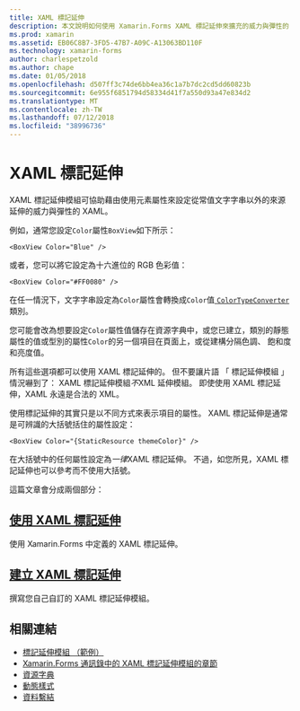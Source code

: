 ```yaml
---
title: XAML 標記延伸
description: 本文說明如何使用 Xamarin.Forms XAML 標記延伸來擴充的威力與彈性的 XAML，藉由設定從來源常值文字字串以外的項目屬性。
ms.prod: xamarin
ms.assetid: EB06C8B7-3FD5-47B7-A09C-A13063BD110F
ms.technology: xamarin-forms
author: charlespetzold
ms.author: chape
ms.date: 01/05/2018
ms.openlocfilehash: d507ff3c74de6bb4ea36c1a7b7dc2cd5dd60823b
ms.sourcegitcommit: 6e955f6851794d58334d41f7a550d93a47e834d2
ms.translationtype: MT
ms.contentlocale: zh-TW
ms.lasthandoff: 07/12/2018
ms.locfileid: "38996736"
---
```

# <a name="xaml-markup-extensions"></a>XAML 標記延伸

XAML 標記延伸模組可協助藉由使用元素屬性來設定從常值文字字串以外的來源延伸的威力與彈性的 XAML。

例如，通常您設定`Color`屬性`BoxView`如下所示：

```xaml
<BoxView Color="Blue" />
```

或者，您可以將它設定為十六進位的 RGB 色彩值：

```xaml
<BoxView Color="#FF0080" />
```

在任一情況下，文字字串設定為`Color`屬性會轉換成`Color`值[ `ColorTypeConverter` ](xref:Xamarin.Forms.ColorTypeConverter)類別。

您可能會改為想要設定`Color`屬性值儲存在資源字典中，或您已建立，類別的靜態屬性的值或型別的屬性`Color`的另一個項目在頁面上，或從建構分隔色調、 飽和度和亮度值。

所有這些選項都可以使用 XAML 標記延伸的。 但不要讓片語 「 標記延伸模組 」 情況嚇到了： XAML 標記延伸模組*不*XML 延伸模組。 即使使用 XAML 標記延伸，XAML 永遠是合法的 XML。

使用標記延伸的其實只是以不同方式來表示項目的屬性。 XAML 標記延伸是通常是可辨識的大括號括住的屬性設定：

```xaml
<BoxView Color="{StaticResource themeColor}" />
```

在大括號中的任何屬性設定為*一律*XAML 標記延伸。 不過，如您所見，XAML 標記延伸也可以參考而不使用大括號。

這篇文章會分成兩個部分：

## <a name="consuming-xaml-markup-extensionsconsumingmd"></a>[使用 XAML 標記延伸](consuming.md)  

使用 Xamarin.Forms 中定義的 XAML 標記延伸。

## <a name="creating-xaml-markup-extensionscreatingmd"></a>[建立 XAML 標記延伸](creating.md)

撰寫您自己自訂的 XAML 標記延伸模組。



## <a name="related-links"></a>相關連結

- [標記延伸模組 （範例）](https://developer.xamarin.com/samples/xamarin-forms/XAML/MarkupExtensions/)
- [Xamarin.Forms 通訊錄中的 XAML 標記延伸模組的章節](~/xamarin-forms/creating-mobile-apps-xamarin-forms/summaries/chapter10.md)
- [資源字典](~/xamarin-forms/xaml/resource-dictionaries.md)
- [動態樣式](~/xamarin-forms/user-interface/styles/dynamic.md)
- [資料繫結](~/xamarin-forms/app-fundamentals/data-binding/index.md)
